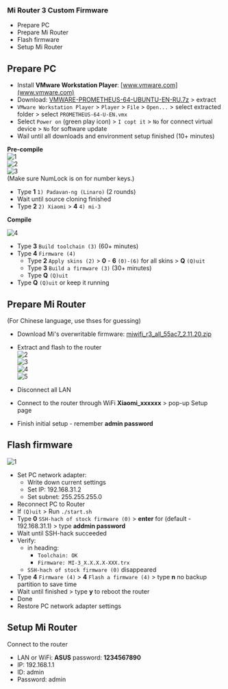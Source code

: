 ### Mi Router 3 Custom Firmware
- Prepare PC
- Prepare Mi Router
- Flash firmware
- Setup Mi Router

## Prepare PC
- Install **VMware Workstation Player**: [www.vmware.com](www.vmware.com)
- Download: [VMWARE-PROMETHEUS-64-UBUNTU-EN-RU.7z](https://disk.yandex.ru/d/6EpD2EpHmB82o) > extract
- `VMware Workstation Player` > `Player` > `File` > `Open...` > select extracted folder > select `PROMETHEUS-64-U-EN.vmx`
- Select `Power on` (green play icon) > `I copt it` > `No` for connect virtual device > `No` for software update
- Wail until all downloads and environment setup finished (10+ minutes)

**Pre-compile**  
![1](https://github.com/rern/MI_Router3_Padavan_installation/blob/master/scrrenshots/1.jpg)  
![2](https://github.com/rern/MI_Router3_Padavan_installation/blob/master/scrrenshots/2.jpg)  
![3](https://github.com/rern/MI_Router3_Padavan_installation/blob/master/scrrenshots/3.jpg)  
(Make sure NumLock is on for number keys.)
- Type **1** `1) Padavan-ng (Linaro)` (2 rounds)
- Wait until source cloning finished
- Type **2** `2) Xiaomi` > **4** `4) mi-3`

**Compile**  

![4](https://github.com/rern/MI_Router3_Padavan_installation/blob/master/scrrenshots/4.jpg)
- Type **3** `Build toolchain (3)` (60+ minutes)
- Type **4** `Firmware (4)`
    - Type **2** `Apply skins (2)` > **0** - **6** `(0)-(6)` for all skins > **Q** `(Q)uit`
    - Type **3** `Build a firmware (3)` (30+ minutes)
    - Type **Q** `(Q)uit`
- Type **Q** `(Q)uit` or keep it running

## Prepare Mi Router   
(For Chinese language, use thses for guessing)  
- Download Mi's overwritable firmware: [miwifi_r3_all_55ac7_2.11.20.zip](https://www.dropbox.com/s/r09dl0or4z2iyxh/miwifi_r3_all_55ac7_2.11.20.zip?dl=1)
- Extract and flash to the router  
![2](https://github.com/rern/MI_Router3_Padavan_installation/blob/master/scrrenshots/02.jpg)  
![3](https://github.com/rern/MI_Router3_Padavan_installation/blob/master/scrrenshots/03.jpg)  
![4](https://github.com/rern/MI_Router3_Padavan_installation/blob/master/scrrenshots/04.jpg)  
![5](https://github.com/rern/MI_Router3_Padavan_installation/blob/master/scrrenshots/05.jpg)  

- Disconnect all LAN
- Connect to the router through WiFi **Xiaomi_xxxxxx** > pop-up Setup page
- Finish initial setup - remember **admin password**

## Flash firmware
![1](https://github.com/rern/MI_Router3_Padavan_installation/blob/master/scrrenshots/01.jpg)
- Set PC network adapter:
	- Write down current settings
	- Set IP: 192.168.31.2
	- Set subnet: 255.255.255.0
- Reconnect PC to Router
- If `(Q)uit` > Run `./start.sh`
- Type **0** `SSH-hach of stock firmware (0)` > **enter** for (default - 192.168.31.1) > type **addmin password**
- Wait until SSH-hack succeeded
- Verify:
	- in heading:
    	- `Toolchain: OK`
    	- `Firmware: MI-3_X.X.X.X-XXX.trx`
	- `SSH-hach of stock firmware (0)` disappeared
- Type **4** `Firmware (4)` > **4** `Flash a firmware (4)` > type **n** no backup partition to save time
- Wait until finished > type **y** to reboot the router
- Done
- Restore PC network adapter settings

## Setup Mi Router  
Connect to the router
- LAN or WiFi: **ASUS** password: **1234567890**
- IP: 192.168.1.1
- ID: admin
- Password: admin
